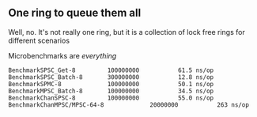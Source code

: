 ## One ring to queue them all

Well, no. It's not really one ring, but it is a collection of lock free rings for different scenarios

Microbenchmarks are *everything*

    BenchmarkSPSC_Get-8     	100000000	        61.5 ns/op
    BenchmarkSPSC_Batch-8   	300000000	        12.8 ns/op
    BenchmarkSPMC-8         	100000000	        50.1 ns/op
    BenchmarkMPSC_Batch-8   	100000000	        34.5 ns/op
    BenchmarkChanSPSC-8     	100000000	        55.0 ns/op
    BenchmarkChanMPSC/MPSC-64-8         	20000000	       263 ns/op